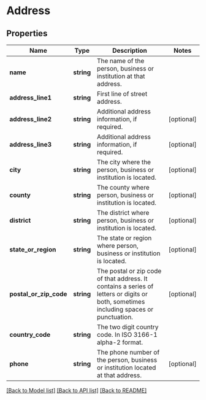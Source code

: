 # Address

## Properties
Name | Type | Description | Notes
------------ | ------------- | ------------- | -------------
**name** | **string** | The name of the person, business or institution at that address. | 
**address_line1** | **string** | First line of street address. | 
**address_line2** | **string** | Additional address information, if required. | [optional] 
**address_line3** | **string** | Additional address information, if required. | [optional] 
**city** | **string** | The city where the person, business or institution is located. | [optional] 
**county** | **string** | The county where person, business or institution is located. | [optional] 
**district** | **string** | The district where person, business or institution is located. | [optional] 
**state_or_region** | **string** | The state or region where person, business or institution is located. | [optional] 
**postal_or_zip_code** | **string** | The postal or zip code of that address. It contains a series of letters or digits or both, sometimes including spaces or punctuation. | [optional] 
**country_code** | **string** | The two digit country code. In ISO 3166-1 alpha-2 format. | 
**phone** | **string** | The phone number of the person, business or institution located at that address. | [optional] 

[[Back to Model list]](../README.md#documentation-for-models) [[Back to API list]](../README.md#documentation-for-api-endpoints) [[Back to README]](../README.md)


